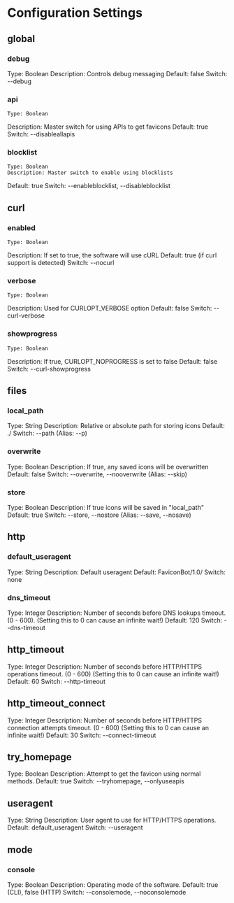 # Configuration Settings

## global
  
### debug
  Type: Boolean
  Description: Controls debug messaging
  Default: false
  Switch: --debug

### api 
	Type: Boolean
  Description: Master switch for using APIs to get favicons
  Default: true
  Switch: --disableallapis
  
### blocklist
	Type: Boolean
	Description: Master switch to enable using blocklists
  Default: true
  Switch: --enableblocklist, --disableblocklist

## curl
  
### enabled
	Type: Boolean
  Description: If set to true, the software will use cURL
  Default: true (if curl support is detected)
  Switch: --nocurl

### verbose
	Type: Boolean
  Description: Used for CURLOPT_VERBOSE option
  Default: false
  Switch: --curl-verbose

### showprogress
	Type: Boolean
  Description: If true, CURLOPT_NOPROGRESS is set to false
  Default: false
  Switch: --curl-showprogress

## files
  
### local_path
  Type: String
  Description: Relative or absolute path for storing icons
  Default: ./
  Switch: --path (Alias: --p)
  
### overwrite
  Type: Boolean
  Description: If true, any saved icons will be overwritten
  Default: false
  Switch: --overwrite, --nooverwrite (Alias: --skip)
  
### store
  Type: Boolean
  Description: If true icons will be saved in "local_path"
  Default: true
  Switch: --store, --nostore (Alias: --save, --nosave)
  
## http
  
### default_useragent
  Type: String
  Description: Default useragent
  Default: FaviconBot/1.0/
  Switch: none
  
### dns_timeout
  Type: Integer
  Description: Number of seconds before DNS lookups timeout. (0 - 600).  (Setting this to 0 can cause an infinite wait!)
  Default: 120
  Switch: --dns-timeout
  
## http_timeout
  Type: Integer
  Description: Number of seconds before HTTP/HTTPS operations timeout. (0 - 600)  (Setting this to 0 can cause an infinite wait!)
  Default: 60
  Switch: --http-timeout
  
## http_timeout_connect
  Type: Integer
  Description: Number of seconds before HTTP/HTTPS connection attempts timeout. (0 - 600)  (Setting this to 0 can cause an infinite wait!)
  Default: 30
  Switch: --connect-timeout

## try_homepage
  Type: Boolean
  Description: Attempt to get the favicon using normal methods.
  Default: true
  Switch: --tryhomepage, --onlyuseapis
  
## useragent
  Type: String
  Description: User agent to use for HTTP/HTTPS operations.
  Default: default_useragent
  Switch: --useragent
    
## mode

### console
  Type: Boolean
  Description: Operating mode of the software.
  Default: true (CLI), false (HTTP)
  Switch: --consolemode, --noconsolemode

